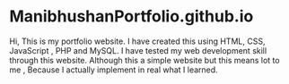 # ManibhushanPortfolio.github.io
Hi, This is my portfolio website. I have created this using HTML, CSS, JavaScript , PHP and MySQL. I have tested my web development skill through this website. Although this a simple website but this means lot to me , Because I actually implement in real what I learned.  
